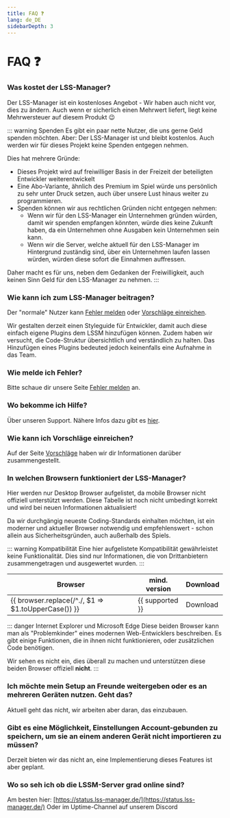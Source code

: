 ```yaml
---
title: FAQ ❓
lang: de_DE
sidebarDepth: 3
---
```


# FAQ ❓

### Was kostet der LSS-Manager?
Der LSS-Manager ist ein kostenloses Angebot - Wir haben auch nicht vor, dies zu ändern.
Auch wenn er sicherlich einen Mehrwert liefert, liegt keine Mehrwersteuer auf diesem Produkt :wink:

::: warning Spenden
Es gibt ein paar nette Nutzer, die uns gerne Geld spenden möchten. Aber: Der LSS-Manager ist und bleibt kostenlos. Auch werden wir für dieses Projekt keine Spenden entgegen nehmen.

Dies hat mehrere Gründe:

* Dieses Projekt wird auf freiwilliger Basis in der Freizeit der beteiligten Entwickler weiterentwickelt
* Eine Abo-Variante, ähnlich des Premium im Spiel würde uns persönlich zu sehr unter Druck setzen, auch über unsere Lust hinaus weiter zu programmieren.
* Spenden können wir aus rechtlichen Gründen nicht entgegen nehmen:
    * Wenn wir für den LSS-Manager ein Unternehmen gründen würden, damit wir spenden empfangen könnten, würde dies keine Zukunft haben, da ein Unternehmen ohne Ausgaben kein Unternehmen sein kann.
    * Wenn wir die Server, welche aktuell für den LSS-Manager im Hintergrund zuständig sind, über ein Unternehmen laufen lassen würden, würden diese sofort die Einnahmen auffressen.

Daher macht es für uns, neben dem Gedanken der Freiwilligkeit, auch keinen Sinn Geld für den LSS-Manager zu nehmen.
:::

### Wie kann ich zum LSS-Manager beitragen?
Der "normale" Nutzer kann [Fehler melden][error] oder [Vorschläge einreichen][suggestions].

Wir gestalten derzeit einen Styleguide für Entwickler, damit auch diese einfach eigene Plugins dem LSSM hinzufügen können. Zudem haben wir versucht, die Code-Struktur übersichtlich und verständlich zu halten. Das Hinzufügen eines Plugins bedeuted jedoch keinenfalls eine Aufnahme in das Team.

### Wie melde ich Fehler?
Bitte schaue dir unsere Seite [Fehler melden][error] an.

### Wo bekomme ich Hilfe?
Über unseren Support. Nähere Infos dazu gibt es [hier][support].

### Wie kann ich Vorschläge einreichen?
Auf der Seite [Vorschläge][suggestions] haben wir dir Informationen darüber zusammengestellt.

### In welchen Browsern funktioniert der LSS-Manager?
Hier werden nur Desktop Browser aufgelistet, da mobile Browser nicht offiziell unterstützt werden.
Diese Tabelle ist noch nicht umbedingt korrekt und wird bei neuen Informationen aktualisiert!

Da wir durchgängig neueste Coding-Standards einhalten möchten, ist ein moderner und aktueller Browser notwendig und empfehlenswert - schon allein aus Sicherheitsgründen, auch außerhalb des Spiels.

::: warning Kompatibilität
Eine hier aufgelistete Kompatibilität gewährleistet keine Funktionalität. Dies sind nur Informationen, die von Drittanbietern zusammengetragen und ausgewertet wurden.
:::

<table>
    <thead>
        <tr>
            <th>Browser</th>
            <th>mind. version</th>
            <th>Download</th>
        </tr>
    </thead>
    <tbody>
        <tr v-for="({supported, download}, browser) in $themeConfig.variables.browsers">
            <td>{{ browser.replace(/^./, $1 => $1.toUpperCase()) }}</td>
            <td>{{ supported }}</td>
            <td><a :href="download" target="_blank">Download</a></td>
        </tr>
    </tbody>
</table>

::: danger Internet Explorer und Microsoft Edge
Diese beiden Browser kann man als "Problemkinder" eines modernen Web-Entwicklers beschreiben. Es gibt einige Funktionen, die in ihnen nicht funktionieren, oder zusätzlichen Code benötigen.

Wir sehen es nicht ein, dies überall zu machen und unterstützen diese beiden Browser offiziell **nicht**.
:::

### Ich möchte mein Setup an Freunde weitergeben oder es an mehreren Geräten nutzen. Geht das?
Aktuell geht das nicht, wir arbeiten aber daran, das einzubauen.

### Gibt es eine Möglichkeit, Einstellungen Account-gebunden zu speichern, um sie an einem anderen Gerät nicht importieren zu müssen?
Derzeit bieten wir das nicht an, eine Implementierung dieses Features ist aber geplant.

### Wo so seh ich ob die LSSM-Server grad online sind? 
Am besten hier: [https://status.lss-manager.de/](https://status.lss-manager.de/)
Oder im Uptime-Channel auf unserem <a :href="$themeConfig.variables.discord" target="_blank">Discord</a> 

[support]: support.md
[error]: error_report.md
[suggestions]: suggestions.md
